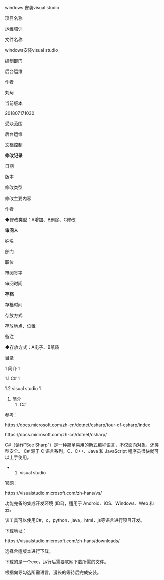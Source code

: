 windows 安装visual studio

项目名称

运维培训

文件名称

windows安装visual studio

编制部门

后台运维

作者

刘珂

当前版本

201807171030

受众范围

后台运维

文档控制

__修改记录__

日期

版本

修改类型

修改主要内容

作者

◆修改类型：A增加、B删除、C修改

__审阅人__

姓名

部门

职位

审阅签字

审阅时间

__存档__

存档时间

存放方式

存放地点、位置

备注

◆存放方式：A电子、B纸质

目录

1 简介	1

1\.1 C\#	1

1\.2 visual studio	1

1. []()简介
	1. []()C\#

参考：

https://docs\.microsoft\.com/zh\-cn/dotnet/csharp/tour\-of\-csharp/index

https://docs\.microsoft\.com/zh\-cn/dotnet/csharp/

C\#（读作"See Sharp"）是一种简单易用的新式编程语言，不仅面向对象，还类型安全。 C\# 源于 C 语言系列，C、C\+\+、Java 和 JavaScript 程序员很快就可以上手使用。

- 
	1. []()visual studio

官网：

https://visualstudio\.microsoft\.com/zh\-hans/vs/

功能完备的集成开发环境 \(IDE\)，适用于 Android、iOS、Windows、Web 和云。

该工具可以使用C\#，c，python，java，html，js等语言进行项目开发。

下载地址：

https://visualstudio\.microsoft\.com/zh\-hans/downloads/

选择合适版本进行下载。

下载的是一个exe，运行后需要联网下载所需的文件。

根据向导勾选所需语言，漫长的等待后完成安装。
